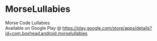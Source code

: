 # MorseLullabies
Morse Code Lullabies
<BR>Available on Google Play @ https://play.google.com/store/apps/details?id=com.boxhead.android.morselullabies
